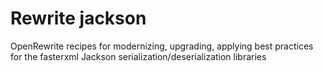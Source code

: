 # Rewrite jackson
OpenRewrite recipes for modernizing, upgrading, applying best practices for the fasterxml Jackson serialization/deserialization libraries 